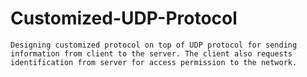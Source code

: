 # Customized-UDP-Protocol

	Designing customized protocol on top of UDP protocol for sending information from client to the server. The client also requests identification from server for access permission to the network.



